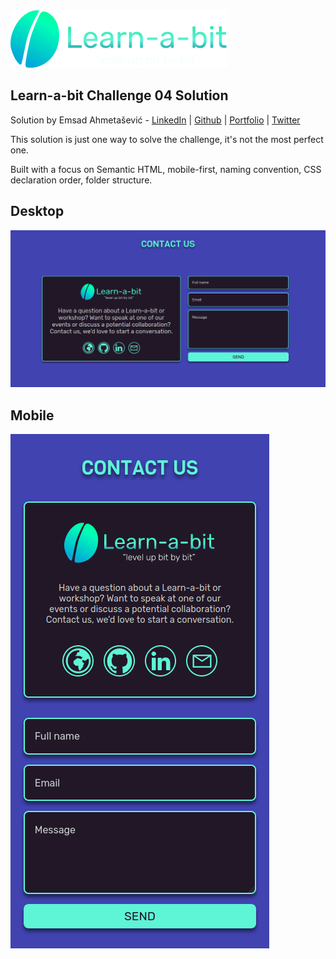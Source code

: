 <img src="../Challenge01/images/learnabit-logo.svg" />

## Learn-a-bit Challenge 04 Solution

Solution by Emsad Ahmetašević - [LinkedIn](https://www.linkedin.com/in/emsad/) | [Github](https://github.com/emsad87) | [Portfolio](https://emsad87.github.io/) | [Twitter](https://twitter.com/emsad87)

This solution is just one way to solve the challenge, it's not the most perfect one.

Built with a focus on Semantic HTML, mobile-first, naming convention, CSS declaration order, folder structure.

## Desktop

![design desktop](./images/learnabit-challenge04-desktop-emsad.png)

## Mobile

![design mobile](./images/learnabit-challenge04-mobile-emsad.png)
